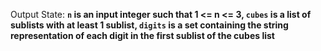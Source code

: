 Output State: **`n` is an input integer such that 1 <= n <= 3, `cubes` is a list of sublists with at least 1 sublist, `digits` is a set containing the string representation of each digit in the first sublist of the cubes list**